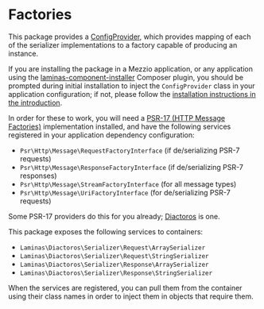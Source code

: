 # Factories

This package provides a [ConfigProvider](https://docs.laminas.dev/laminas-config-aggregator/config-providers/),
which provides mapping of each of the serializer implementations to a factory
capable of producing an instance.

If you are installing the package in a Mezzio application, or any application
using the [laminas-component-installer](https://docs.laminas.dev/laminas-component-installer/)
Composer plugin, you should be prompted during initial installation to inject
the `ConfigProvider` class in your application configuration; if not, please
follow the [installation instructions in the introduction](intro.md).

In order for these to work, you will need a [PSR-17 (HTTP Message
Factories)](https://www.php-fig.org/psr/psr-17/) implementation installed, and
have the following services registered in your application dependency
configuration:

- `Psr\Http\Message\RequestFactoryInterface` (if de/serializing PSR-7 requests)
- `Psr\Http\Message\ResponseFactoryInterface` (if de/serializing PSR-7 responses)
- `Psr\Http\Message\StreamFactoryInterface` (for all message types)
- `Psr\Http\Message\UriFactoryInterface` (for de/serializing PSR-7 requests)

Some PSR-17 providers do this for you already;
[Diactoros](https://docs.laminas.dev/laminas-diactoros) is one.

This package exposes the following services to containers:

- `Laminas\Diactoros\Serializer\Request\ArraySerializer`
- `Laminas\Diactoros\Serializer\Request\StringSerializer`
- `Laminas\Diactoros\Serializer\Response\ArraySerializer`
- `Laminas\Diactoros\Serializer\Response\StringSerializer`

When the services are registered, you can pull them from the container using
their class names in order to inject them in objects that require them.
